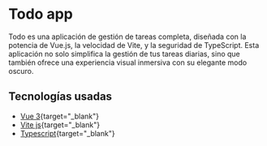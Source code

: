 # Todo app

Todo es una aplicación de gestión de tareas completa, diseñada con la potencia de Vue.js, la velocidad de Vite, y la seguridad de TypeScript. Esta aplicación no solo simplifica la gestión de tus tareas diarias, sino que también ofrece una experiencia visual inmersiva con su elegante modo oscuro.

## Tecnologías usadas

- [Vue 3](https://vuejs.org/){target="_blank"}
- [Vite js](https://vitejs.dev/){target="_blank"}
- [Typescript](https://www.typescriptlang.org/){target="_blank"}
